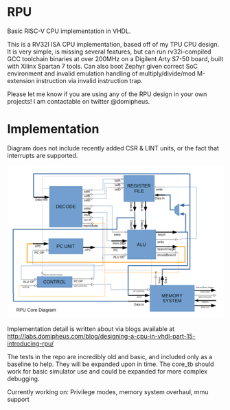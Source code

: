 # RPU
Basic RISC-V CPU implementation in VHDL.

This is a RV32I ISA CPU implementation, based off of my TPU CPU design. It is very simple, is missing several features, but can run rv32i-compiled GCC toolchain binaries at over 200MHz on a Digilent Arty S7-50 board, built with Xilinx Spartan 7 tools. Can also boot Zephyr given correct SoC environment and invalid emulation handling of multiply/divide/mod M-extension instruction via invalid instruction trap.

Please let me know if you are using any of the RPU design in your own projects! I am contactable on twitter @domipheus.

# Implementation

Diagram does not include recently added CSR & LINT units, or the fact that interrupts are supported.

![RPU Core overview](https://raw.githubusercontent.com/Domipheus/RPU/master/rpu_core_diagram.png)

Implementation detail is written about via blogs available at http://labs.domipheus.com/blog/designing-a-cpu-in-vhdl-part-15-introducing-rpu/

The tests in the repo are incredibly old and basic, and included only as a baseline to help. They will be expanded upon in time. The core_tb should work for basic simulator use and could be expanded for more complex debugging.

Currently working on: Privilege modes, memory system overhaul, mmu support